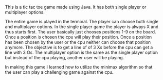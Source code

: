 This is a tic tac toe game made using Java. It has both single player or multiplayer options.

The entire game is played in the terminal.
The player can choose both single and multiplayer options. 
In the single player game the player is always X and thus starts first.
The user basically just chooses positions 1-9 on the board.
Once a position is chosen the cpu will play their position.
Once a position has been chosen by the user or the cpu neither can choose that position anymore.
The objective is to get a line of of 3 Xs before the cpu can get a line with 3 Os.
The multiplayer option is the same as the single player option but instead of the cpu playing, another user will be playing. 

In making this game I learned how to utilize the minimax algorithm so that the user can play a challenging game against the cpu. 
